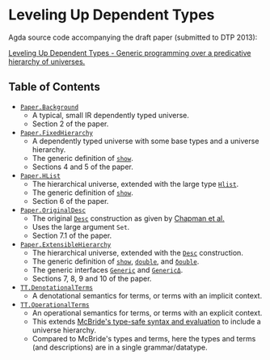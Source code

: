 Leveling Up Dependent Types
===========================

Agda source code accompanying the draft paper (submitted to DTP 2013):

[Leveling Up Dependent Types - Generic programming over a predicative hierarchy of universes.](http://bit.ly/10chSXL)

Table of Contents
-----------------

* [`Paper.Background`](src/Paper/Background.agda)
  * A typical, small IR dependently typed universe.
  * Section 2 of the paper.
* [`Paper.FixedHierarchy`](src/Paper/FixedHierarchy.agda)
  * A dependently typed universe with some base types and a universe hierarchy.
  * The generic definition of [`show`](src/Paper/FixedHierarchy.agda#L99).
  * Sections 4 and 5 of the paper.
* [`Paper.HList`](src/Paper/HList.agda)
  * The hierarchical universe, extended with the large type [`Hlist`](src/Paper/HList.agda#L12).
  * The generic definition of [`show`](src/Paper/HList.agda#L96).
  * Section 6 of the paper.
* [`Paper.OriginalDesc`](src/Paper/OriginalDesc.agda)
  * The original [`Desc`](src/Paper/OriginalDesc.agda#L12) construction as given by [Chapman et al.](https://personal.cis.strath.ac.uk/pierreevariste.dagand/stuffs/levitation.pdf)
  * Uses the large argument `Set`.
  * Section 7.1 of the paper.
* [`Paper.ExtensibleHierarchy`](src/Paper/ExtensibleHierarchy.agda)
  * The hierarchical universe, extended with the [`Desc`](src/Paper/ExtensibleHierarchy.agda#L21) construction.
  * The generic definition of [`show`](src/Paper/ExtensibleHierarchy.agda#L100), [`double`](src/Paper/ExtensibleHierarchy.agda#L254), and [`δouble`](src/Paper/ExtensibleHierarchy.agda#L311).
  * The generic interfaces [`Generic`](src/Paper/ExtensibleHierarchy.agda#L370) and [`GenericΔ`](src/Paper/ExtensibleHierarchy.agda#L424).
  * Sections 7, 8, 9 and 10 of the paper.
* [`TT.DenotationalTerms`](src/TT/DenotationalTerms.agda)
  * A denotational semantics for terms, or terms with an implicit context.
* [`TT.OperationalTerms`](src/TT/OperationalTerms.agda)
  * An operational semantics for terms, or terms with an explicit context.   
  * This extends [McBride's type-safe syntax and evaluation](https://personal.cis.strath.ac.uk/conor.mcbride/pub/DepRep/DepRep.pdf) to include a universe hierarchy.
  * Compared to McBride's types and terms, here the types and terms (and descriptions) are in a single grammar/datatype.


